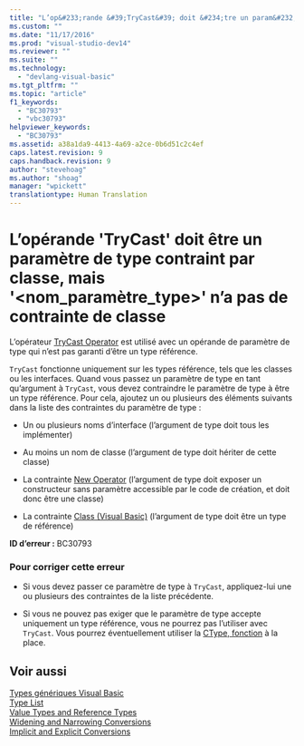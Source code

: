 ```yaml
---
title: "L’op&#233;rande &#39;TryCast&#39; doit &#234;tre un param&#232;tre de type contraint par classe, mais &#39;&lt;nom_param&#232;tre_type&gt;&#39; n’a pas de contrainte de classe | Microsoft Docs"
ms.custom: ""
ms.date: "11/17/2016"
ms.prod: "visual-studio-dev14"
ms.reviewer: ""
ms.suite: ""
ms.technology: 
  - "devlang-visual-basic"
ms.tgt_pltfrm: ""
ms.topic: "article"
f1_keywords: 
  - "BC30793"
  - "vbc30793"
helpviewer_keywords: 
  - "BC30793"
ms.assetid: a38a1da9-4413-4a69-a2ce-0b6d51c2c4ef
caps.latest.revision: 9
caps.handback.revision: 9
author: "stevehoag"
ms.author: "shoag"
manager: "wpickett"
translationtype: Human Translation
---
```

# L’op&#233;rande &#39;TryCast&#39; doit &#234;tre un param&#232;tre de type contraint par classe, mais &#39;&lt;nom_param&#232;tre_type&gt;&#39; n’a pas de contrainte de classe
L’opérateur [TryCast Operator](../../visual-basic/language-reference/operators/trycast-operator.md) est utilisé avec un opérande de paramètre de type qui n’est pas garanti d’être un type référence.  
  
 `TryCast` fonctionne uniquement sur les types référence, tels que les classes ou les interfaces. Quand vous passez un paramètre de type en tant qu’argument à `TryCast`, vous devez contraindre le paramètre de type à être un type référence. Pour cela, ajoutez un ou plusieurs des éléments suivants dans la liste des contraintes du paramètre de type :  
  
-   Un ou plusieurs noms d’interface \(l’argument de type doit tous les implémenter\)  
  
-   Au moins un nom de classe \(l’argument de type doit hériter de cette classe\)  
  
-   La contrainte [New Operator](../../visual-basic/language-reference/operators/new-operator.md) \(l’argument de type doit exposer un constructeur sans paramètre accessible par le code de création, et doit donc être une classe\)  
  
-   La contrainte [Class \(Visual Basic\)](http://msdn.microsoft.com/fr-fr/0777c6e6-46bc-451b-ad70-57b49d4ef4f7) \(l’argument de type doit être un type de référence\)  
  
 **ID d’erreur :** BC30793  
  
### Pour corriger cette erreur  
  
-   Si vous devez passer ce paramètre de type à `TryCast`, appliquez\-lui une ou plusieurs des contraintes de la liste précédente.  
  
-   Si vous ne pouvez pas exiger que le paramètre de type accepte uniquement un type référence, vous ne pourrez pas l’utiliser avec `TryCast`. Vous pourrez éventuellement utiliser la [CType, fonction](../../visual-basic/language-reference/functions/ctype-function.md) à la place.  
  
## Voir aussi  
 [Types génériques Visual Basic](../../visual-basic/programming-guide/language-features/data-types/generic-types.md)   
 [Type List](../../visual-basic/language-reference/statements/type-list.md)   
 [Value Types and Reference Types](../../visual-basic/programming-guide/language-features/data-types/value-types-and-reference-types.md)   
 [Widening and Narrowing Conversions](../../visual-basic/programming-guide/language-features/data-types/widening-and-narrowing-conversions.md)   
 [Implicit and Explicit Conversions](../../visual-basic/programming-guide/language-features/data-types/implicit-and-explicit-conversions.md)